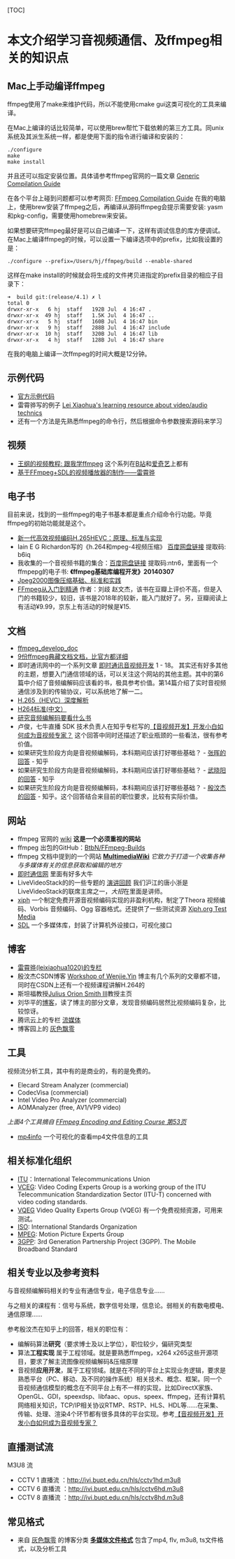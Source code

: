 [TOC]

# 本文介绍学习音视频通信、及ffmpeg相关的知识点

## Mac上手动编译ffmpeg

ffmpeg使用了make来维护代码，所以不能使用cmake gui这类可视化的工具来编译。

在Mac上编译的话比较简单，可以使用brew帮忙下载依赖的第三方工具。同unix系统及其派生系统一样，都是使用下面的指令进行编译和安装的：

```
./configure
make
make install
```

并且还可以指定安装位置。具体请参考ffmpeg官网的一篇文章 [Generic Compilation Guide](https://trac.ffmpeg.org/wiki/CompilationGuide/Generic)

在各个平台上碰到问题都可以参考网页: [FFmpeg Compilation Guide](https://trac.ffmpeg.org/wiki/CompilationGuide)
在我的电脑上，使用brew安装了ffmpeg之后，再编译从源码ffmpeg会提示需要安装: yasm和pkg-config，需要使用homebrew来安装。

如果想要研究ffmpeg最好是可以自己编译一下，这样有调试信息的库方便调试。在Mac上编译ffmpeg的时候，可以设置一下编译选项中的prefix，比如我设置的是：
```
./configure --prefix=/Users/hj/ffmpeg/build --enable-shared
```

这样在make install的时候就会将生成的文件拷贝进指定的prefix目录的相应子目录下：

```
➜  build git:(release/4.1) ✗ l
total 0
drwxr-xr-x   6 hj  staff   192B Jul  4 16:47 .
drwxr-xr-x  49 hj  staff   1.5K Jul  4 16:47 ..
drwxr-xr-x   5 hj  staff   160B Jul  4 16:47 bin
drwxr-xr-x   9 hj  staff   288B Jul  4 16:47 include
drwxr-xr-x  10 hj  staff   320B Jul  4 16:47 lib
drwxr-xr-x   4 hj  staff   128B Jul  4 16:47 share
```

在我的电脑上编译一次ffmpeg的时间大概是12分钟。

## 示例代码

- [官方示例代码](https://ffmpeg.org/doxygen/trunk/examples.html)
- 雷霄骅写的例子 [Lei Xiaohua's learning resource about video/audio technics](http://leixiaohua1020.github.io/#ffmpeg-development-examples)
- 还有一个方法是先熟悉ffmpeg的命令行，然后根据命令参数搜索源码来学习

## 视频

- [王纲的视频教程: 跟我学ffmpeg](http://www.chungen90.com/index.php?m=text&a=index&classify_id=208) 这个系列在[B站](https://www.bilibili.com/video/av53895486/)和[爱奇艺](https://www.iqiyi.com/u/1426749687/feeds)上都有
- [基于FFmpeg+SDL的视频播放器的制作——雷霄骅](https://www.bilibili.com/video/av9927626)

## 电子书

目前来说，找到的一些ffmpeg的电子书基本都是重点介绍命令行功能。毕竟ffmpeg的初始功能就是这个。

- [新一代高效视频编码H.265HEVC：原理、标准与实现](https://download.csdn.net/download/zhousiwei/10399111)
- Iain E G Richardon写的《h.264和mpeg-4视频压缩》 [百度网盘链接](https://pan.baidu.com/s/1CgGi7wnEndFKZJQr423wlA) 提取码: b6iq
- 我收集的一个音视频书籍的集合：[百度网盘链接](https://pan.baidu.com/s/14sRXztH-2iysfEFgPHIBsg) 提取码:ntn6，里面有一个ffmpepg的电子书: **《ffmpeg基础库编程开发》20140307**
- [Jpeg2000图像压缩基础、标准和实践](https://issuu.com/xiuxiuebook/docs/jpeg2000___________________________)
- [FFmpeg从入门到精通](https://read.douban.com/ebook/49786757/) 作者：刘歧 赵文杰，该书在豆瓣上评价不高，但是入门的书籍较少，较旧，该书是2018年的较新，能入门就好了。另，豆瓣阅读上有活动¥9.99，京东上有活动的时候是¥15.

## 文档

- [ffmpeg_develop_doc](https://github.com/0voice/ffmpeg_develop_doc)
- [9份ffmpeg典藏文档文档，比官方都详细](https://zhuanlan.zhihu.com/p/456072886)
- 即时通讯网中的一个系列文章 [即时通讯音视频开发](http://www.52im.net/thread-228-1-1.html) 1 - 18。 其实还有好多其他的主题，想要入门通信领域的话，可以关注这个网站的其他主题。其中的第6篇中介绍了音频编解码应该看的书，极具参考价值。第14篇介绍了实时音视频通信涉及到的传输协议，可以系统地了解一二。
- [H.265（HEVC）深度解析](https://blog.csdn.net/xiaojun111111/article/details/61199130)
- [H264标准(中文）](https://download.csdn.net/download/qq_37301839/10750036)
- [研究音频编解码要看什么书](https://www.cnblogs.com/gaozehua/archive/2012/04/10/2440219.html)
- 卢俊，七牛直播 SDK 技术负责人在知乎专栏写的[【音视频开发】开发小白如何成为音视频专家？](https://zhuanlan.zhihu.com/p/31717622) 这个回答中同时还描述了职业瓶颈的一些看法，很有参考价值。
- 如果研究生阶段方向是音视频编解码，本科期间应该打好哪些基础？ - [张晖的回答](https://www.zhihu.com/question/27005982/answer/34945817) - 知乎
- 如果研究生阶段方向是音视频编解码，本科期间应该打好哪些基础？ - [武晓阳的回答](https://www.zhihu.com/question/27005982/answer/51158064) - 知乎
- 如果研究生阶段方向是音视频编解码，本科期间应该打好哪些基础？ - [殷汶杰的回答](https://www.zhihu.com/question/27005982/answer/590029948) - 知乎。这个回答结合来目前的职位要求，比较有实际价值。

## 网站

- ffmpeg 官网的 [wiki](https://trac.ffmpeg.org/) **这是一个必须重视的网站**
- ffmpeg 出包的GitHub：[BtbN/FFmpeg-Builds](https://github.com/BtbN/FFmpeg-Builds)
- ffmpeg 文档中提到的一个网站 **[MultimediaWiki](https://wiki.multimedia.cx/index.php)** *它致力于打造一个收集各种与多媒体有关的信息获取和编辑的地方*
- [即时通信网](http://www.52im.net/) 里面有好多大牛
- LiveVideoStack的的一些专题的 [演讲回顾](http://sh2019.livevideostack.com/article) 我们沪江的唐小浙是LiveVideoStack的联席主席之一，*大招*在里面是讲师。
- [xiph](https://www.xiph.org) 一个制定免费开源音视频编码实现的非盈利机构，制定了Theora 视频编码、Vorbis 音频编码、Ogg 容器格式。还提供了一些测试资源 [Xiph.org Test Media](https://media.xiph.org)
- [SDL](http://www.libsdl.org) 一个多媒体库，封装了计算机外设接口，可视化接口

## 博客
- [雷霄骅(leixiaohua1020)的专栏](https://blog.csdn.net/leixiaohua1020)
- 殷汶杰CSDN博客 [Workshop of Wenjie.Yin](https://blog.csdn.net/shaqoneal) 博主有几个系列的文章都不错，同时在CSDN上还有一个视频课程讲解H.264的
- 斯坦福教授[Julius Orion Smith III](https://ccrma.stanford.edu/~jos/)教授主页
- 刘华平的[博客](https://www.cnblogs.com/huaping-audio/)，读了博主的部分文章，发现音频编码居然比视频编码复杂，比较惊讶。
- 腾讯云上的专栏 [流媒体](https://cloud.tencent.com/developer/column/4902)
- 博客园上的 [灰色飘零](https://www.cnblogs.com/renhui/category/1165051.html)

## 工具

视频流分析工具，其中有的是商业的，有的是免费的。

- Elecard Stream Analyzer (commercial)
- CodecVisa (commercial)
- Intel Video Pro Analyzer (commercial)
- AOMAnalyzer (free, AV1/VP9 video)

*上面4个工具摘自 [FFmpeg Encoding and Editing Course 第53页](https://slhck.info/ffmpeg-encoding-course/#/53)*

- [mp4info](https://www.bento4.com/documentation/mp4info/) 一个可视化的查看mp4文件信息的工具


## 相关标准化组织

- [ITU](https://www.itu.int/en/Pages/default.aspx)：International Telecommunications Union
- [VCEG](https://www.itu.int/en/ITU-T/studygroups/2017-2020/16/Pages/video/vceg.aspx): Video Coding Experts Group is a working group of the ITU Telecommunication Standardization Sector (ITU-T) concerned with video coding standards.
- [VQEG](https://www.its.bldrdoc.gov/vqeg/video-datasets-and-organizations.aspx) Video Quality Experts Group (VQEG) 有一个免费视频资源，可用来测试。
- [ISO](): International Standards Organization
- [MPEG](https://mpeg.chiariglione.org): Motion Picture Experts Group
- [3GPP](https://www.3gpp.org): 3rd Generation Partnership Project (3GPP). The Mobile Broadband Standard

## 相关专业以及参考资料

与音视频编解码相关的专业有通信专业，电子信息专业……

与之相关的课程有：信号与系统，数字信号处理，信息论。弱相关的有数电模电、通信原理……

参考殷汶杰在知乎上的回答，相关的职位有：

- 编解码算法**研究**（要求博士及以上学位），职位较少，偏研究类型
- 算法**工程实现** 属于工程领域。就是要熟悉ffmpeg，x264 x265这些开源项目，要求了解主流图像视频编解码&压缩原理
- 音视频**应用开发**，属于工程领域。就是在不同的平台上实现业务逻辑，要求是熟悉平台（PC、移动、及不同的操作系统）相关技术、概念、框架。同一个音视频通信模型的概念在不同平台上有不一样的实现，比如DirectX家族、OpenGL、GDI，speexdsp、libfaac、opus、speex、ffmpeg，还有计算机网络相关知识，TCP/IP相关协议RTMP、RSTP、HLS、HDL等……在采集、传输、处理、渲染4个环节都有很多具体的平台实现。参考[【音视频开发】开发小白如何成为音视频专家？](https://zhuanlan.zhihu.com/p/31717622)  

## 直播测试流
M3U8 流
- CCTV 1 直播流 ：http://ivi.bupt.edu.cn/hls/cctv1hd.m3u8
- CCTV 6 直播流 ：http://ivi.bupt.edu.cn/hls/cctv6hd.m3u8
- CCTV 8 直播流 ：http://ivi.bupt.edu.cn/hls/cctv8hd.m3u8

## 常见格式
- 来自 [灰色飘零](https://www.cnblogs.com/renhui/category/1165051.html) 的博客分类 **[多媒体文件格式](https://www.cnblogs.com/renhui/category/1393420.html)** 包含了mp4, flv, m3u8, ts文件格式，以及分析工具

